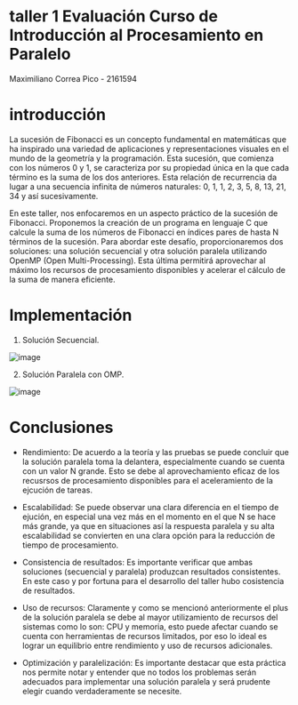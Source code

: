 # taller 1 Evaluación Curso de Introducción al Procesamiento en Paralelo 

Maximiliano Correa Pico - 2161594

# introducción 

La sucesión de Fibonacci es un concepto fundamental en matemáticas que ha inspirado una variedad de aplicaciones y representaciones visuales en el mundo de la geometría y la programación. Esta sucesión, que comienza con los números 0 y 1, se caracteriza por su propiedad única en la que cada término es la suma de los dos anteriores. Esta relación de recurrencia da lugar a una secuencia infinita de números naturales: 0, 1, 1, 2, 3, 5, 8, 13, 21, 34 y así sucesivamente.

En este taller, nos enfocaremos en un aspecto práctico de la sucesión de Fibonacci. Proponemos la creación de un programa en lenguaje C que calcule la suma de los números de Fibonacci en índices pares de hasta N términos de la sucesión. Para abordar este desafío, proporcionaremos dos soluciones: una solución secuencial y otra solución paralela utilizando OpenMP (Open Multi-Processing). Esta última permitirá aprovechar al máximo los recursos de procesamiento disponibles y acelerar el cálculo de la suma de manera eficiente.

# Implementación

1) Solución Secuencial.

![image](https://github.com/Maxito06/IntroPP2161594/assets/117324114/51d4f020-3102-413a-a535-45b4ed874482)

2) Solución Paralela con OMP.

![image](https://github.com/Maxito06/IntroPP2161594/assets/117324114/0ddec32a-3898-47c9-8c9a-ae96bf283d7b)

# Conclusiones

* Rendimiento: De acuerdo a la teoría y las pruebas se puede concluir que la solución paralela toma la delantera, especialmente cuando se cuenta con un valor N grande. Esto se debe al aprovechamiento eficaz de los recusrsos de procesamiento disponibles para el aceleramiento de la ejcución de tareas.

* Escalabilidad: Se puede observar una clara diferencia en el tiempo de ejución, en especial una vez más en el momento en el que N se hace más grande, ya que en situaciones así la respuesta paralela y su alta escalabilidad se convierten en una clara opción para la reducción de tiempo de procesamiento.

* Consistencia de resultados: Es importante verificar que ambas soluciones (secuencial y paralela) produzcan resultados consistentes. En este caso y por fortuna para el desarrollo del taller hubo cosistencia de resultados.

* Uso de recursos: Claramente y como se mencionó anteriormente el plus de la solución paralela se debe al mayor utilizamiento de recursos del sistemas como lo son: CPU y memoria, esto puede afectar cuando se cuenta con herramientas de recursos limitados, por eso lo ideal es lograr un equilibrio entre rendimiento y uso de recursos adicionales.

* Optimización y paralelización: Es importante destacar que esta práctica nos permite notar y entender que no todos los problemas serán adecuados para implementar una solución paralela y será prudente elegir cuando verdaderamente se necesite.



